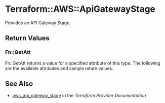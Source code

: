 # Terraform::AWS::ApiGatewayStage

Provides an API Gateway Stage.

## Return Values

### Fn::GetAtt

Fn::GetAtt returns a value for a specified attribute of this type. The following are the available attributes and sample return values.

## See Also

* [aws_api_gateway_stage](https://www.terraform.io/docs/providers/aws/r/api_gateway_stage.html) in the _Terraform Provider Documentation_